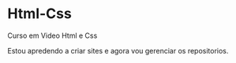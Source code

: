 # Html-Css
 Curso em Video Html e Css

 Estou apredendo a criar sites e agora vou gerenciar os repositorios.
